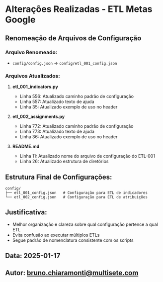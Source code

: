 # Alterações Realizadas - ETL Metas Google

## Renomeação de Arquivos de Configuração

### Arquivo Renomeado:
- `config/config.json` → `config/etl_001_config.json`

### Arquivos Atualizados:

1. **etl_001_indicators.py**
   - Linha 556: Atualizado caminho padrão de configuração
   - Linha 557: Atualizado texto de ajuda
   - Linha 35: Atualizado exemplo de uso no header

2. **etl_002_assignments.py**
   - Linha 772: Atualizado caminho padrão de configuração
   - Linha 773: Atualizado texto de ajuda
   - Linha 36: Atualizado exemplo de uso no header

3. **README.md**
   - Linha 11: Atualizado nome do arquivo de configuração do ETL-001
   - Linha 26: Atualizado estrutura de diretórios

## Estrutura Final de Configurações:
```
config/
├── etl_001_config.json   # Configuração para ETL de indicadores
└── etl_002_config.json   # Configuração para ETL de atribuições
```

## Justificativa:
- Melhor organização e clareza sobre qual configuração pertence a qual ETL
- Evita confusão ao executar múltiplos ETLs
- Segue padrão de nomenclatura consistente com os scripts

## Data: 2025-01-17
## Autor: bruno.chiaramonti@multisete.com